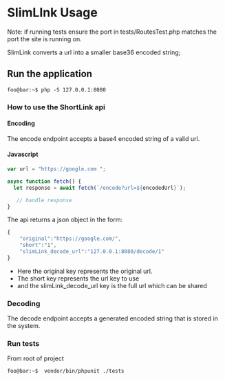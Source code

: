 #    SlimLInk Usage

Note: if running tests ensure the port in tests/RoutesTest.php matches the port the site
is running on.

SlimLink converts a url into a smaller base36 encoded string;


## Run the application

```console
foo@bar:~$ php -S 127.0.0.1:8080
```

### How to use the ShortLink api

#### Encoding
The encode endpoint accepts a base4 encoded string of a valid url.


#### Javascript

```javascript
var url = "https://google.com ";

async function fetch() {
  let response = await fetch(`/encode?url=${encodedUrl}`);

   // handle response
}
```

The api returns a json object in the form:

```javascript
{
    "original":"https://google.com/",
    "short":"1",
    "slimLink_decode_url":"127.0.0.1:8080/decode/1"
}
```
- Here the original key represents the original url.
- The short key represents the url key to use
- and the slimLink_decode_url key is the full url which can be shared


### Decoding

The decode endpoint accepts a generated encoded string that is stored in the system.

### Run tests

From root of project

```console
foo@bar:~$  vendor/bin/phpunit ./tests
```

